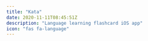 ```yaml
---
title: "Kata"
date: 2020-11-11T08:45:51Z
description: "Language learning flashcard iOS app"
icon: "fas fa-language"
---
```

